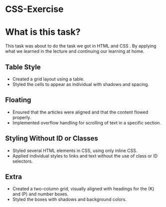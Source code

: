 # CSS-Exercise

# What is this task?

This task was about to do the task we got in HTML and CSS . By applying what we learned in the lecture and continuing our learning at home.

## Table Style

- Created a grid layout using a table.
- Styled the cells to appear as individual with shadows and spacing.

## Floating

- Ensured that the articles were aligned and that the content flowed properly.
- Implemented overflow handling for scrolling of text in a specific section.

## Styling Without ID or Classes

- Styled several HTML elements in CSS, using only inline CSS.
- Applied individual styles to links and text without the use of class or ID selectors.

## Extra

- Created a two-column grid, visually aligned with headings for the (K) and (P) and number boxes.
- Styled the boxes with shadows and background colors.
